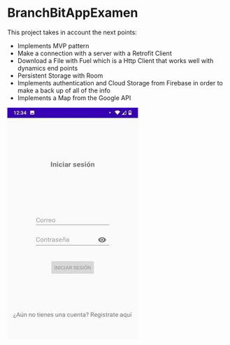 # BranchBitAppExamen

This project takes in account the next points:
- Implements MVP pattern
- Make a connection with a server with a Retrofit Client
- Download a File with Fuel which is a Http Client that works well with dynamics end points
- Persistent Storage with Room
- Implements authentication and Cloud Storage from Firebase in order to make a back up of all of the info
- Implements a Map from the Google API

![imagen_promocional](https://raw.githubusercontent.com/Uriel971029/BranchBitApp/master/app/src/main/res/drawable/login.jpg)
